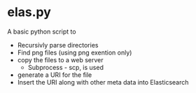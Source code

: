 # elas.py 
A basic python script to 
  * Recursivly parse directories
  * Find png files (using png exention only)
  * copy the files to a web server
    * Subprocess - scp, is used
  * generate a URI for the file
  * Insert the URI along with other meta data into Elasticsearch
